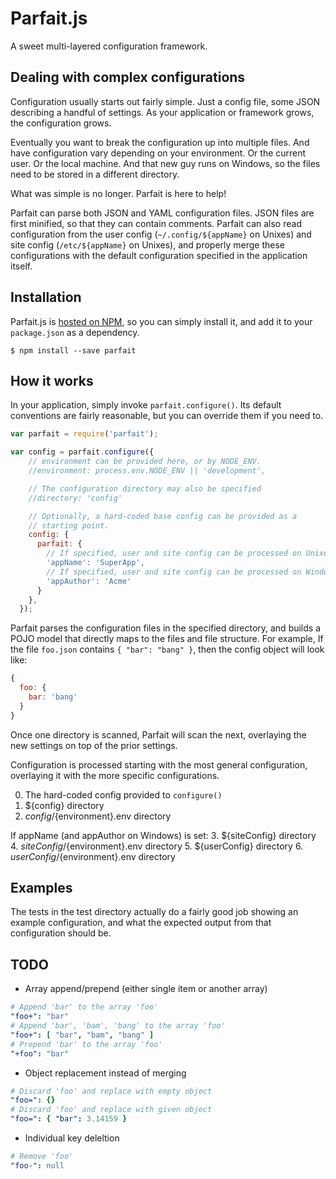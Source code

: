 # Parfait.js

A sweet multi-layered configuration framework.

## Dealing with complex configurations

Configuration usually starts out fairly simple. Just a config file,
some JSON describing a handful of settings. As your application or
framework grows, the configuration grows.

Eventually you want to break the configuration up into multiple files.
And have configuration vary depending on your environment. Or the
current user. Or the local machine. And that new guy runs on Windows,
so the files need to be stored in a different directory.

What was simple is no longer. Parfait is here to help!

Parfait can parse both JSON and YAML configuration files. JSON files
are first minified, so that they can contain comments. Parfait can
also read configuration from the user config (`~/.config/${appName}`
on Unixes) and site config (`/etc/${appName}` on Unixes), and properly
merge these configurations with the default configuration specified in
the application itself.

## Installation

Parfait.js is [hosted on NPM][], so you can simply install it, and add
it to your `package.json` as a dependency.

    $ npm install --save parfait

## How it works

In your application, simply invoke `parfait.configure()`. Its default
conventions are fairly reasonable, but you can override them if you
need to.

```JavaScript
var parfait = require('parfait');

var config = parfait.configure({
    // environment can be provided here, or by NODE_ENV.
    //environment: process.env.NODE_ENV || 'development',

    // The configuration directory may also be specified
    //directory: 'config'

    // Optionally, a hard-coded base config can be provided as a
    // starting point.
    config: {
      parfait: {
        // If specified, user and site config can be processed on Unixes
        'appName': 'SuperApp',
        // If specified, user and site config can be processed on Windows
        'appAuthor': 'Acme'
      }
    },
  });
```

Parfait parses the configuration files in the specified directory, and
builds a POJO model that directly maps to the files and file
structure. For example, If the file `foo.json` contains `{ "bar":
"bang" }`, then the config object will look like:

```JavaScript
{
  foo: {
    bar: 'bang'
  }
}
```

Once one directory is scanned, Parfait will scan the next, overlaying
the new settings on top of the prior settings.

Configuration is processed starting with the most general configuration,
overlaying it with the more specific configurations.

0. The hard-coded config provided to `configure()`
1. ${config} directory
2. ${config}/${environment}.env directory

If appName (and appAuthor on Windows) is set:
3. ${siteConfig} directory
4. ${siteConfig}/${environment}.env directory
5. ${userConfig} directory
6. ${userConfig}/${environment}.env directory

## Examples

The tests in the test directory actually do a fairly good job showing
an example configuration, and what the expected output from that
configuration should be.

## TODO

 * Array append/prepend (either single item or another array)
```yaml
# Append 'bar' to the array 'foo'
"foo+": "bar"
# Append 'bar', 'bam', 'bang' to the array 'foo'
"foo+": [ "bar", "bam", "bang" ]
# Prepend 'bar' to the array 'foo'
"+foo": "bar"
```
 * Object replacement instead of merging
```yaml
# Discard 'foo' and replace with empty object
"foo=": {}
# Discard 'foo' and replace with given object
"foo=": { "bar": 3.14159 }
```
 * Individual key deleltion
```yaml
# Remove 'foo'
"foo-": null
```

 [hosted on NPM]: https://www.npmjs.org/package/parfait
